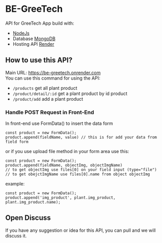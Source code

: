 # BE-GreeTech
  API for GreeTech App build with:
- [NodeJs](https://nodejs.org/)
- Database [MongoDB](https://www.mongodb.com/)
- Hosting API [Render](render.com)

## How to use this API?
  Main URL: https://be-greetech.onrender.com <br/>
  You can use this command for using the API:
  - `/products` get all plant product
  - `/product/detail/:id` get a plant product by id product
  - `/product/add` add a plant product
  
  ### Handle POST Request in Front-End
  In front-end use FormData() to insert the data form </br>
  ```
  const product = new FormData();
  product.append(fieldName, value) // this is for add your data from field form
  ```
  or if you use upload file method in your form area use this:
  ```
  const product = new FormData();
  product.append(fieldName, objectImg, objectImgName)
  // to get objectImg use files[0] on your field input (type="file")
  // to get obejctImgName use files[0].name from object objectImg
  ```
  example:
  ```
  const product = new FormData();
  product.append('img_product', plant.img_product, plant.img_product.name);
  ```
  
  
  
  
## Open Discuss
  If you have any suggestion or idea for this API, you can pull and we will discuss it.
